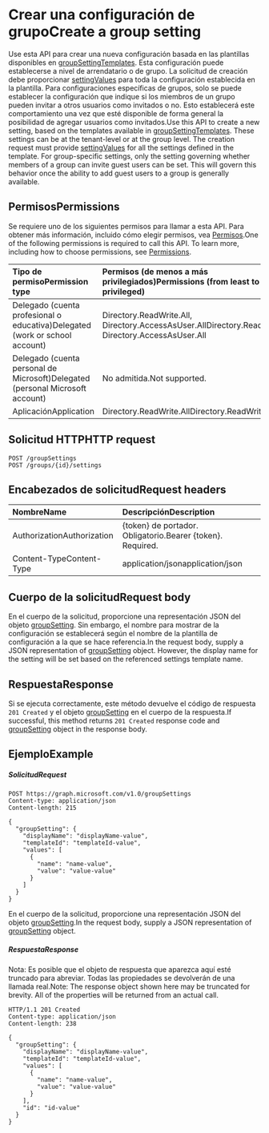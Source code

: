 # <a name="create-a-group-setting"></a><span data-ttu-id="3acd5-101">Crear una configuración de grupo</span><span class="sxs-lookup"><span data-stu-id="3acd5-101">Create a group setting</span></span>

<span data-ttu-id="3acd5-p101">Use esta API para crear una nueva configuración basada en las plantillas disponibles en [groupSettingTemplates](../resources/groupsettingtemplate.md). Esta configuración puede establecerse a nivel de arrendatario o de grupo. La solicitud de creación debe proporcionar [settingValues](../resources/settingvalue.md) para toda la configuración establecida en la plantilla. Para configuraciones específicas de grupos, solo se puede establecer la configuración que indique si los miembros de un grupo pueden invitar a otros usuarios como invitados o no. Esto establecerá este comportamiento una vez que esté disponible de forma general la posibilidad de agregar usuarios como invitados.</span><span class="sxs-lookup"><span data-stu-id="3acd5-p101">Use this API to create a new setting, based on the templates available in [groupSettingTemplates](../resources/groupsettingtemplate.md). These settings can be at the tenant-level or at the group level. The creation request must provide [settingValues](../resources/settingvalue.md) for all the settings defined in the template. For group-specific settings, only the setting governing whether members of a group can invite guest users can be set. This will govern this behavior once the ability to add guest users to a group is generally available.</span></span>

## <a name="permissions"></a><span data-ttu-id="3acd5-107">Permisos</span><span class="sxs-lookup"><span data-stu-id="3acd5-107">Permissions</span></span>

<span data-ttu-id="3acd5-p102">Se requiere uno de los siguientes permisos para llamar a esta API. Para obtener más información, incluido cómo elegir permisos, vea [Permisos](../../../concepts/permissions_reference.md).</span><span class="sxs-lookup"><span data-stu-id="3acd5-p102">One of the following permissions is required to call this API. To learn more, including how to choose permissions, see [Permissions](../../../concepts/permissions_reference.md).</span></span>


|<span data-ttu-id="3acd5-110">Tipo de permiso</span><span class="sxs-lookup"><span data-stu-id="3acd5-110">Permission type</span></span>      | <span data-ttu-id="3acd5-111">Permisos (de menos a más privilegiados)</span><span class="sxs-lookup"><span data-stu-id="3acd5-111">Permissions (from least to most privileged)</span></span>              |
|:--------------------|:---------------------------------------------------------|
|<span data-ttu-id="3acd5-112">Delegado (cuenta profesional o educativa)</span><span class="sxs-lookup"><span data-stu-id="3acd5-112">Delegated (work or school account)</span></span> | <span data-ttu-id="3acd5-113">Directory.ReadWrite.All, Directory.AccessAsUser.All</span><span class="sxs-lookup"><span data-stu-id="3acd5-113">Directory.ReadWrite.All, Directory.AccessAsUser.All</span></span>    |
|<span data-ttu-id="3acd5-114">Delegado (cuenta personal de Microsoft)</span><span class="sxs-lookup"><span data-stu-id="3acd5-114">Delegated (personal Microsoft account)</span></span> | <span data-ttu-id="3acd5-115">No admitida.</span><span class="sxs-lookup"><span data-stu-id="3acd5-115">Not supported.</span></span>    |
|<span data-ttu-id="3acd5-116">Aplicación</span><span class="sxs-lookup"><span data-stu-id="3acd5-116">Application</span></span> | <span data-ttu-id="3acd5-117">Directory.ReadWrite.All</span><span class="sxs-lookup"><span data-stu-id="3acd5-117">Directory.ReadWrite.All</span></span> |

## <a name="http-request"></a><span data-ttu-id="3acd5-118">Solicitud HTTP</span><span class="sxs-lookup"><span data-stu-id="3acd5-118">HTTP request</span></span>
<!-- { "blockType": "ignored" } -->
```http
POST /groupSettings
POST /groups/{id}/settings
```

## <a name="request-headers"></a><span data-ttu-id="3acd5-119">Encabezados de solicitud</span><span class="sxs-lookup"><span data-stu-id="3acd5-119">Request headers</span></span>

| <span data-ttu-id="3acd5-120">Nombre</span><span class="sxs-lookup"><span data-stu-id="3acd5-120">Name</span></span> | <span data-ttu-id="3acd5-121">Descripción</span><span class="sxs-lookup"><span data-stu-id="3acd5-121">Description</span></span> |
|:---------------|:----------|
| <span data-ttu-id="3acd5-122">Authorization</span><span class="sxs-lookup"><span data-stu-id="3acd5-122">Authorization</span></span> | <span data-ttu-id="3acd5-p103">{token} de portador. Obligatorio.</span><span class="sxs-lookup"><span data-stu-id="3acd5-p103">Bearer {token}. Required.</span></span> |
| <span data-ttu-id="3acd5-125">Content-Type</span><span class="sxs-lookup"><span data-stu-id="3acd5-125">Content-Type</span></span> | <span data-ttu-id="3acd5-126">application/json</span><span class="sxs-lookup"><span data-stu-id="3acd5-126">application/json</span></span> |

## <a name="request-body"></a><span data-ttu-id="3acd5-127">Cuerpo de la solicitud</span><span class="sxs-lookup"><span data-stu-id="3acd5-127">Request body</span></span>
<span data-ttu-id="3acd5-p104">En el cuerpo de la solicitud, proporcione una representación JSON del objeto [groupSetting](../resources/groupsetting.md). Sin embargo, el nombre para mostrar de la configuración se establecerá según el nombre de la plantilla de configuración a la que se hace referencia.</span><span class="sxs-lookup"><span data-stu-id="3acd5-p104">In the request body, supply a JSON representation of [groupSetting](../resources/groupsetting.md) object. However, the display name for the setting will be set based on the referenced settings template name.</span></span>

## <a name="response"></a><span data-ttu-id="3acd5-130">Respuesta</span><span class="sxs-lookup"><span data-stu-id="3acd5-130">Response</span></span>

<span data-ttu-id="3acd5-131">Si se ejecuta correctamente, este método devuelve el código de respuesta `201 Created` y el objeto [groupSetting](../resources/groupsetting.md) en el cuerpo de la respuesta.</span><span class="sxs-lookup"><span data-stu-id="3acd5-131">If successful, this method returns `201 Created` response code and [groupSetting](../resources/groupsetting.md) object in the response body.</span></span>

## <a name="example"></a><span data-ttu-id="3acd5-132">Ejemplo</span><span class="sxs-lookup"><span data-stu-id="3acd5-132">Example</span></span>

##### <a name="request"></a><span data-ttu-id="3acd5-133">Solicitud</span><span class="sxs-lookup"><span data-stu-id="3acd5-133">Request</span></span>

<!-- {
  "blockType": "request",
  "name": "create_groupsetting_from_groupsettings"
}-->
```http
POST https://graph.microsoft.com/v1.0/groupSettings
Content-type: application/json
Content-length: 215

{
  "groupSetting": {
    "displayName": "displayName-value",
    "templateId": "templateId-value",
    "values": [
      {
        "name": "name-value",
        "value": "value-value"
      }
    ]
  }
}
```
<span data-ttu-id="3acd5-134">En el cuerpo de la solicitud, proporcione una representación JSON del objeto [groupSetting](../resources/groupsetting.md).</span><span class="sxs-lookup"><span data-stu-id="3acd5-134">In the request body, supply a JSON representation of [groupSetting](../resources/groupsetting.md) object.</span></span>
##### <a name="response"></a><span data-ttu-id="3acd5-135">Respuesta</span><span class="sxs-lookup"><span data-stu-id="3acd5-135">Response</span></span>

<span data-ttu-id="3acd5-p105">Nota: Es posible que el objeto de respuesta que aparezca aquí esté truncado para abreviar. Todas las propiedades se devolverán de una llamada real.</span><span class="sxs-lookup"><span data-stu-id="3acd5-p105">Note: The response object shown here may be truncated for brevity. All of the properties will be returned from an actual call.</span></span>
<!-- {
  "blockType": "response",
  "truncated": true,
  "@odata.type": "microsoft.graph.groupSetting"
} -->
```http
HTTP/1.1 201 Created
Content-type: application/json
Content-length: 238

{
  "groupSetting": {
    "displayName": "displayName-value",
    "templateId": "templateId-value",
    "values": [
      {
        "name": "name-value",
        "value": "value-value"
      }
    ],
    "id": "id-value"
  }
}
```

<!-- uuid: 8fcb5dbc-d5aa-4681-8e31-b001d5168d79
2015-10-25 14:57:30 UTC -->
<!-- {
  "type": "#page.annotation",
  "description": "Create groupsetting",
  "keywords": "",
  "section": "documentation",
  "tocPath": ""
}-->